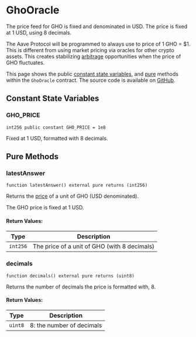 # GhoOracle

The price feed for GHO is fixed and denominated in USD. The price is fixed at 1 USD, using 8 decimals.

The Aave Protocol will be programmed to always use to price of 1 GHO = $1. This is different from using market pricing via oracles for other crypto assets. This creates stabilizing [arbitrage](../../concepts/fundamental-concepts/arbitrage) opportunities when the price of GHO fluctuates.

This page shows the public [constant state variables](#constant-state-variables), and [pure](#pure-methods) methods within the `GhoOracle` contract. The source code is available on [GitHub](https://github.com/aave/gho-core/blob/main/src/contracts/facilitators/aave/oracle/GhoOracle.sol).

## Constant State Variables

### GHO_PRICE

```solidity
int256 public constant GHO_PRICE = 1e8
```

Fixed at 1 USD, formatted with 8 decimals.

## Pure Methods

### latestAnswer

```solidity
function latestAnswer() external pure returns (int256)
```

Returns the [price](#ghoprice) of a unit of GHO (USD denominated).

The GHO price is fixed at 1 USD.

#### Return Values:

| Type     | Description                                  |
| -------- | -------------------------------------------- |
| `int256` | The price of a unit of GHO (with 8 decimals) |

### decimals

```solidity
function decimals() external pure returns (uint8)
```

Returns the number of decimals the price is formatted with, 8.

#### Return Values:

| Type    | Description               |
| ------- | ------------------------- |
| `uint8` | 8: the number of decimals |
